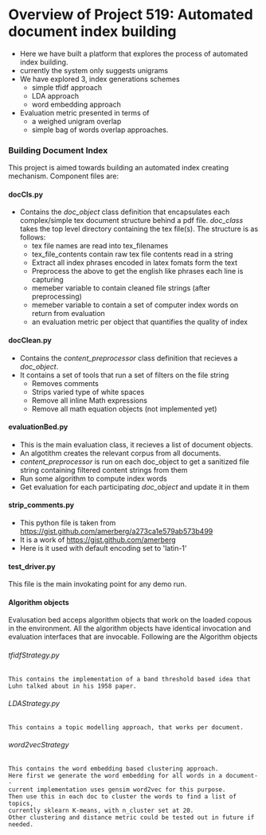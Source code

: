 

# Overview of Project 519: Automated document index building
- Here we have built a platform that explores the process of automated index building.
- currently the system only suggests unigrams
- We have explored 3, index generations schemes
	- simple tfidf approach
	- LDA approach
	- word embedding approach
- Evaluation metric presented in terms of 
	- a weighed unigram overlap
	- simple bag of words overlap approaches.
	

### Building Document Index

This project is aimed towards building an automated index creating mechanism.
Component files are:
#### docCls.py
- Contains the *doc_object* class definition that encapsulates each complex/simple tex document structure behind a pdf file. *doc_class* takes the top level directory containing the tex file(s). The structure is as follows:
    - tex file names are read into tex_filenames
    - tex_file_contents contain raw tex file contents read in a string
    - Extract all index phrases encoded in latex fomats form the text
    - Preprocess the above to get the english like phrases each line is capturing
    - memeber variable to contain cleaned file strings (after preprocessing)
    - memeber variable to contain a set of computer index words on return from evaluation
    - an evaluation metric per object that quantifies the quality of index 

#### docClean.py
- Contains the *content_preprocessor*  class definition that recieves a *doc_object*.
- It contains a set of tools that run a set of filters on the file string
	- Removes comments
	- Strips varied type of white spaces
	- Remove all inline Math expressions
	- Remove all math equation objects (not implemented yet)

#### evaluationBed.py
- This is the main evaluation class, it recieves a list of document objects.
- An algotithm creates the relevant corpus from all documents.
- *content_preprocessor* is run on each doc_object to get a sanitized file string containing filtered content strings from them
- Run some algorithm to compute index words
- Get evaluation for each participating *doc_object* and update it in them

#### strip_comments.py
- This python file is taken from https://gist.github.com/amerberg/a273ca1e579ab573b499
- It is a work of https://gist.github.com/amerberg
- Here is it used with default encoding set to 'latin-1'

#### test_driver.py
This file is the main invokating point for any demo run.

#### Algorithm objects
Evalusation bed acceps algorithm objects that work on the loaded copous in the environment.
All the algorithm objects have identical invocation and evaluation interfaces that are invocable.
Following are the Algorithm objects
###### tfidfStrategy.py
    This contains the implementation of a band threshold based idea that Luhn talked about in his 1958 paper.
###### LDAStrategy.py
    This contains a topic modelling approach, that works per document.
###### word2vecStrategy
    This contains the word embedding based clustering approach. 
    Here first we generate the word embedding for all words in a document--
    current implementation uses gensim word2vec for this purpose.
    Then use this in each doc to cluster the words to find a list of topics, 
    currently sklearn K-means, with n_cluster set at 20.
    Other clustering and distance metric could be tested out in future if needed.

